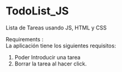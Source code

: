 # TodoList_JS
Lista de Tareas usando JS, HTML y CSS

Requirements : <br>
La aplicación tiene los siguientes requisitos:
1. Poder Introducir una tarea
2. Borrar la tarea al hacer click.
